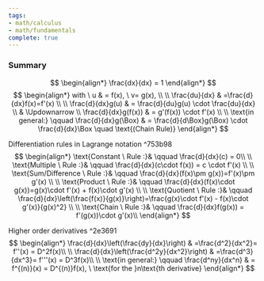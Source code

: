```yaml
---
tags:
- math/calculus
- math/fundamentals
complete: true
---
```

### Summary
$$
\begin{align*}
\frac{dx}{dx} = 1
\end{align*}
$$
$$
\begin{align*}
with \ u & = f(x), \ v= g(x), \\
\\
\frac{du}{dx} & =\frac{d}{dx}f(x)=f'(x) \\
\\
\frac{d}{dx}g(u)  & = \frac{d}{du}g(u) \cdot \frac{du}{dx} \\
& \Updownarrow \\
\frac{d}{dx}g(f(x)) & = g'(f(x)) \cdot f'(x) \\
\\
\text{in general:} \qquad \frac{d}{dx}g(\Box) & = \frac{d}{d\Box}g(\Box) \cdot \frac{d}{dx}\Box \quad \text{(Chain Rule)} 
\end{align*}
$$

Differentiation rules in Lagrange notation ^753b98
$$
\begin{align*}
\text{Constant \ Rule :}& \qquad \frac{d}{dx}(c) = 0\\
\\
\text{Multiple \ Rule :}& \qquad \frac{d}{dx}(c\cdot f(x)) = c \cdot f'(x) \\
\\
\text{Sum/Difference \ Rule :}& \qquad \frac{d}{dx}(f(x)\pm g(x))=f'(x)\pm g'(x) \\
\\
\text{Product \ Rule :}& \qquad \frac{d}{dx}(f(x)\cdot g(x))=g(x)\cdot f'(x) + f(x)\cdot g'(x) \\
\\
\text{Quotient \ Rule :}& \qquad \frac{d}{dx}\left(\frac{f(x)}{g(x)}\right)=\frac{g(x)\cdot f'(x) - f(x)\cdot g'(x)}{g(x)^2} \\
\\
\text{Chain \ Rule :}& \qquad \frac{d}{dx}f(g(x)) = f'(g(x))\cdot g'(x)\\
\end{align*}
$$

Higher order derivatives ^2e3691
$$
\begin{align*}
\frac{d}{dx}\left(\frac{dy}{dx}\right) & =\frac{d^2}{dx^2}= f''(x) = D^2f(x)\\
\\
\frac{d}{dx}\left(\frac{d^2y}{dx^2}\right) & =\frac{d^3}{dx^3}= f'''(x) = D^3f(x)\\
\\
\text{in general:} \qquad \frac{d^ny}{dx^n} & = f^{(n)}(x) = D^{(n)}f(x), \ \text{for the }n\text{th derivative}
\end{align*}
$$